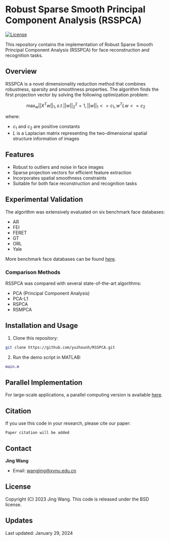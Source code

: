# Robust Sparse Smooth Principal Component Analysis (RSSPCA)

[![License](https://img.shields.io/badge/License-BSD-blue.svg)](https://opensource.org/licenses/BSD-3-Clause)

This repository contains the implementation of Robust Sparse Smooth Principal Component Analysis (RSSPCA) for face reconstruction and recognition tasks.

## Overview

RSSPCA is a novel dimensionality reduction method that combines robustness, sparsity and smoothness properties. The algorithm finds the first projection vector by solving the following optimization problem:

$$\mathop{\max}_{w}||X^Tw||_1,  s.t. ||w||_2^2=1,  ||w||_1<=c_1,  w^TLw<=c_2$$

where:
- $c_1$ and $c_2$ are positive constants
- $L$ is a Laplacian matrix representing the two-dimensional spatial structure information of images

## Features

- Robust to outliers and noise in face images
- Sparse projection vectors for efficient feature extraction
- Incorporates spatial smoothness constraints
- Suitable for both face reconstruction and recognition tasks

## Experimental Validation

The algorithm was extensively evaluated on six benchmark face databases:
- AR
- FEI  
- FERET
- GT
- ORL
- Yale

More benchmark face databases can be found [here](https://github.com/yuzhounh/Face-databases).

### Comparison Methods
RSSPCA was compared with several state-of-the-art algorithms:
- PCA (Principal Component Analysis)
- PCA-L1 
- RSPCA
- RSMPCA

## Installation and Usage

1. Clone this repository:
```bash
git clone https://github.com/yuzhounh/RSSPCA.git
```

2. Run the demo script in MATLAB:
```matlab
main.m
```

## Parallel Implementation

For large-scale applications, a parallel computing version is available [here](https://github.com/yuzhounh/RSSPCA_2).

## Citation

If you use this code in your research, please cite our paper:
```
Paper citation will be added
```

## Contact

**Jing Wang**
- Email: wangjing@xynu.edu.cn

## License

Copyright (C) 2023 Jing Wang. This code is released under the BSD license.

## Updates

Last updated: January 29, 2024

